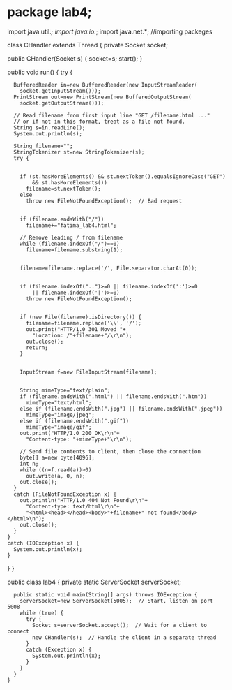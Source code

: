 # package lab4;

import java.util.*;
import java.io.*;
import java.net.*;            //importing packeges



class CHandler extends Thread {
  private Socket socket; 

  
  public CHandler(Socket s) {
    socket=s;
    start();
  }

 
  public void run() {
    try {

      
      BufferedReader in=new BufferedReader(new InputStreamReader(
        socket.getInputStream()));
      PrintStream out=new PrintStream(new BufferedOutputStream(
        socket.getOutputStream()));

      // Read filename from first input line "GET /filename.html ..."
      // or if not in this format, treat as a file not found.
      String s=in.readLine();
      System.out.println(s);  

      String filename="";
      StringTokenizer st=new StringTokenizer(s);
      try {

       
        if (st.hasMoreElements() && st.nextToken().equalsIgnoreCase("GET")
            && st.hasMoreElements())
          filename=st.nextToken();
        else
          throw new FileNotFoundException();  // Bad request

        
        if (filename.endsWith("/"))
          filename+="fatima_lab4.html";

        // Remove leading / from filename
        while (filename.indexOf("/")==0)
          filename=filename.substring(1);

        
        filename=filename.replace('/', File.separator.charAt(0));

        
        if (filename.indexOf("..")>=0 || filename.indexOf(':')>=0
            || filename.indexOf('|')>=0)
          throw new FileNotFoundException();

       
        if (new File(filename).isDirectory()) {
          filename=filename.replace('\\', '/');
          out.print("HTTP/1.0 301 Moved "+
            "Location: /"+filename+"/\r\n");
          out.close();
          return;
        }

       
        InputStream f=new FileInputStream(filename);

       
        String mimeType="text/plain";
        if (filename.endsWith(".html") || filename.endsWith(".htm"))
          mimeType="text/html";
        else if (filename.endsWith(".jpg") || filename.endsWith(".jpeg"))
          mimeType="image/jpeg";
        else if (filename.endsWith(".gif"))
          mimeType="image/gif";
        out.print("HTTP/1.0 200 OK\r\n"+
          "Content-type: "+mimeType+"\r\n");

        // Send file contents to client, then close the connection
        byte[] a=new byte[4096];
        int n;
        while ((n=f.read(a))>0)
          out.write(a, 0, n);
        out.close();
      }
      catch (FileNotFoundException x) {
        out.println("HTTP/1.0 404 Not Found\r\n"+
          "Content-type: text/html\r\n"+
          "<html><head></head><body>"+filename+" not found</body></html>\n");
        out.close();
      }
    }
    catch (IOException x) {
      System.out.println(x);
    }
  }
}

public class lab4 {
	  private static ServerSocket serverSocket;

	  public static void main(String[] args) throws IOException {
	    serverSocket=new ServerSocket(5005);  // Start, listen on port 5008
	    while (true) {
	      try {
	        Socket s=serverSocket.accept();  // Wait for a client to connect
	        new CHandler(s);  // Handle the client in a separate thread
	      }
	      catch (Exception x) {
	        System.out.println(x);
	      }
	    }
	  }
	}
